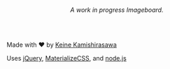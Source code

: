 <center>
<img src="https://cdn.discordapp.com/attachments/269825361762713600/277934418805653505/unknown.png" alt="">
<h6>A work in progress Imageboard.</h6>
</center>
<br>

Made with :heart: by [Keine Kamishirasawa](https://github.com/keinekamishirasawa)

Uses [jQuery](https://jquery.com/), [MaterializeCSS](http://materializecss.com/), and [node.js](https://nodejs.org/en/)
